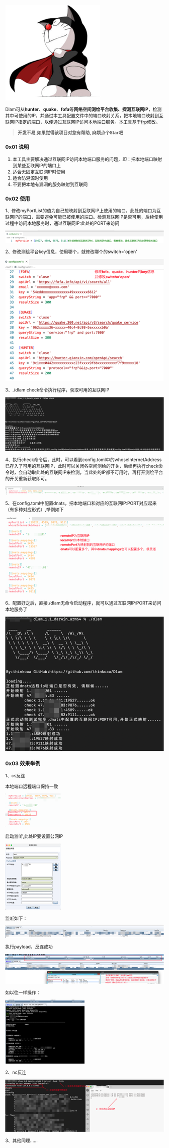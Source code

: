 <img src="images/dlam.png" width="60%" height="50%"/>

Dlam可从**hunter**、**quake**、**fofa**等**网络空间测绘平台收集、探测互联网IP**，检测其中可使用的IP，并通过本工具配置文件中的端口映射关系，把本地端口映射到互联网IP指定的端口，以便通过互联网IP访问本地端口服务。本工具基于[frp](https://github.com/fatedier/frp)修改。
> **开发不易,如果觉得该项目对您有帮助, 麻烦点个Star吧**

### 0x01 说明

1. 本工具主要解决通过互联网IP访问本地端口服务的问题，即：把本地端口映射到某些互联网IP的端口上
2. 适合无固定互联网IP时使用
3. 适合防溯源时使用
4. 不要把本地有漏洞的服务映射到互联网

### 0x02 使用

1、修改myPortList的值为自己想映射到互联网IP上使用的端口，此处的端口为互联网IP的端口，需要避免可能已被使用的端口。检测互联网IP是否可用，后续使用过程中访问本地服务时，通过互联网IP:此处的PORT来访问

![image-20240907220246285](images/myPortList.png)



2、修改测绘平台key信息，使用哪个，就修改哪个的switch='open'

![image-20240907215918404](images/netspace.png)



3、./dlam check命令执行程序，获取可用的互联网IP

![image-20240907221225651](images/check.png)



4、执行check命令后，此时，可以看到config.toml中的whoseInternetAddress已存入了可用的互联网IP，此时可以关闭各空间测绘的开关，后续再执行check命令时，会自动取此处的互联网IP来检测，当此处的IP都不可用时，再打开测绘平台的开关重新获取即可。

![image-20240907221546747](images/internetAddress.png)



5、在config.toml中配置dnats，把本地端口和对应的互联网IP:PORT对应起来（有多种对应形式）,举例如下

![image-20240907222614903](images/dnats.png)

6、配置好之后，直接./dlam无命令启动程序，就可以通过互联网IP:PORT来访问本地服务了

![image-20240907222957089](images/start.png)

### 0x03 效果举例

1、cs反连

本地端口远程端口保持一致

<img src="images/csport.png" alt="image-20240907223629545" style="zoom:50%;" width="35%"  height="35%"/>

启动监听,此处IP要设置公网IP

<img src="images/cslistener.png" alt="image-20240907223837918" style="zoom:50%;" width="35%" height="35%"/>

监听如下：

![image-20240907224019705](images/cslistener2.png)

执行payload，反连成功

![image-20240907224731516](images/cssuccess.png)

如以往一样操作：

<img src="images/cstest.png" alt="image-20240907224929592" style="zoom:33%;" width="50%" height="50%" />

2、nc反连

![image-20240907230208360](images/nc.png)

3、其他同理......
